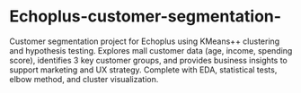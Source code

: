 # Echoplus-customer-segmentation-
Customer segmentation project for Echoplus using KMeans++ clustering and hypothesis testing. Explores mall customer data (age, income, spending score), identifies 3 key customer groups, and provides business insights to support marketing and UX strategy. Complete with EDA, statistical tests, elbow method, and cluster visualization.
